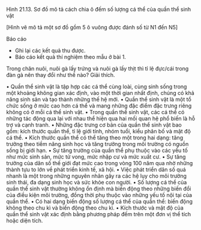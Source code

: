 Hình 21.13. Sơ đồ mô tả cách chia ô đếm số lượng cá thể của quần thể sinh vật

[Hình vẽ mô tả một sơ đồ gồm 5 ô vuông được đánh số từ N1 đến N5]

Báo cáo
- Ghi lại các kết quả thu được.
- Báo cáo kết quả thí nghiệm theo mẫu ở bài 1.

Trong chăn nuôi, nuôi gà lấy trứng và nuôi gà lấy thịt thì tỉ lệ đực/cái trong đàn gà nên thay đổi như thế nào? Giải thích.

• Quần thể sinh vật là tập hợp các cá thể cùng loài, cùng sinh sống trong một khoảng không gian xác định, vào một thời gian nhất định, chúng có khả năng sinh sản và tạo thành những thế hệ mới.
• Quần thể sinh vật là một tổ chức sống ở mức cao hơn cá thể và mang những đặc điểm đặc trưng riêng không có ở mỗi cá thể sinh vật.
• Trong quần thể sinh vật, các cá thể có những tác động qua lại với nhau thể hiện qua hai mối quan hệ phổ biến là hỗ trợ và cạnh tranh.
• Những đặc trưng cơ bản của quần thể sinh vật bao gồm: kích thước quần thể, tỉ lệ giới tính, nhóm tuổi, kiểu phân bố và mật độ cá thể.
• Kích thước quần thể có thể tăng theo một trong hai dạng: tăng trưởng theo tiềm năng sinh học và tăng trưởng trong môi trường có nguồn sống bị giới hạn.
• Sự tăng trưởng của quần thể phụ thuộc vào các yếu tố như mức sinh sản, mức tử vong, mức nhập cư và mức xuất cư.
• Sự tăng trưởng của dân số thế giới đạt mức cao trong vòng 100 năm qua nhờ những thành tựu to lớn về phát triển kinh tế, xã hội.
• Việc phát triển dân số quá nhanh là một trong những nguyên nhân gây ra các hệ lụy cho môi trường sinh thái, đa dạng sinh học và sức khỏe con người.
• Số lượng cá thể của quần thể sinh vật thường không ổn định mà biến động theo những biến đổi của điều kiện môi trường, đồng thời phụ thuộc vào những yếu tố nội tại của quần thể.
• Có hai dạng biến động số lượng cá thể của quần thể: biến động không theo chu kì và biến động theo chu kì.
• Kích thước và mật độ của quần thể sinh vật xác định bằng phương pháp đếm trên một đơn vị thể tích hoặc diện tích.